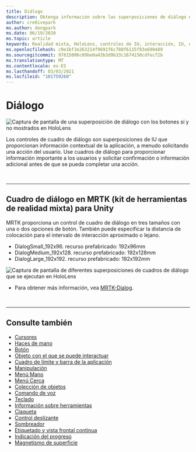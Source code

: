 ```yaml
---
title: Diálogo
description: Obtenga información sobre las superposiciones de diálogo en MRTK y cómo usarlas en aplicaciones de realidad mixta.
author: cre8ivepark
ms.author: dongpark
ms.date: 06/19/2020
ms.topic: article
keywords: Realidad mixta, HoloLens, controles de IU, interacción, IU, experiencia de usuario, diseño de la experiencia del usuario, interfaz de usuario espacial, interacción espacial, interfaz de usuario 3D, experiencia en 3D, auriculares
ms.openlocfilehash: c9e1bf3e263214f9691f6c788f6115f93e690489
ms.sourcegitcommit: 97815006c09be0a43b3d9b33c1674150cdfecf2b
ms.translationtype: MT
ms.contentlocale: es-ES
ms.lasthandoff: 03/03/2021
ms.locfileid: "101759260"
---
```

# <a name="dialog"></a>Diálogo

![Captura de pantalla de una superposición de diálogo con los botones sí y no mostrados en HoloLens](images/MRTK_UX_Dialog.jpg)

Los controles de cuadro de diálogo son superposiciones de IU que proporcionan información contextual de la aplicación, a menudo solicitando una acción del usuario. Use cuadros de diálogo para proporcionar información importante a los usuarios y solicitar confirmación o información adicional antes de que se pueda completar una acción.

<br>

---

## <a name="dialog-in-mrtk-mixed-reality-toolkit-for-unity"></a>Cuadro de diálogo en MRTK (kit de herramientas de realidad mixta) para Unity
MRTK proporciona un control de cuadro de diálogo en tres tamaños con una o dos opciones de botón. También puede especificar la distancia de colocación para el intervalo de interacción aproximado o lejano. 

- DialogSmall_192x96. recurso prefabricado: 192x96mm
- DialogMedium_192x128. recurso prefabricado: 192x128mm
- DialogLarge_192x192. recurso prefabricado: 192x192mm

![Captura de pantalla de diferentes superposiciones de cuadros de diálogo que se ejecutan en HoloLens](images/MRTK_UX_Dialog_Types.jpg)


* Para obtener más información, vea [MRTK-Dialog](https://docs.microsoft.com/windows/mixed-reality/mrtk-docs/features/experimental/dialog.md).

<br>

---

## <a name="see-also"></a>Consulte también

* [Cursores](cursors.md)
* [Haces de mano](point-and-commit.md)
* [Botón](button.md)
* [Objeto con el que se puede interactuar](interactable-object.md)
* [Cuadro de límite y barra de la aplicación](app-bar-and-bounding-box.md)
* [Manipulación](direct-manipulation.md)
* [Menú Mano](hand-menu.md)
* [Menú Cerca](near-menu.md)
* [Colección de objetos](object-collection.md)
* [Comando de voz](voice-input.md)
* [Teclado](keyboard.md)
* [Información sobre herramientas](tooltip.md)
* [Claqueta](slate.md)
* [Control deslizante](slider.md)
* [Sombreador](shader.md)
* [Etiquetado y vista frontal continua](billboarding-and-tag-along.md)
* [Indicación del progreso](progress.md)
* [Magnetismo de superficie](surface-magnetism.md)

